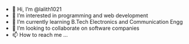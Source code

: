 - 👋 Hi, I’m @lalith1021
- 👀 I’m interested in programming and web development
- 🌱 I’m currently learning B.Tech Electronics and Communication Engg
- 💞️ I’m looking to collaborate on software companies
- 📫 How to reach me ...

<!---
lalith1021/lalith1021 is a ✨ special ✨ repository because its `README.md` (this file) appears on your GitHub profile.
You can click the Preview link to take a look at your changes.
--->

